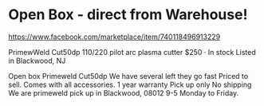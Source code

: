 # Open Box - direct from Warehouse!
https://www.facebook.com/marketplace/item/740118496913229

PrimewWeld Cut50dp 110/220 pilot arc plasma cutter
$250  · In stock
Listed in Blackwood, NJ

Open box 
Primeweld Cut50dp
We have several left they go fast 
Priced to sell. Comes with all accessories.
1 year warranty 
Pick up only 
No shipping
We are primeweld pick up in  Blackwood, 08012 9-5 Monday to Friday.
